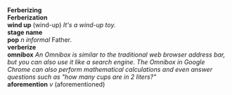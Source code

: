 __Ferberizing__  
__Ferberization__  
__wind up__ (wind-up) _It's a wind-up toy._  
__stage name__  
__pop__ _n informal_ Father.  
__verberize__  
__omnibox__ _An Omnibox is similar to the traditional web browser address bar, but you can also use it like a search engine. The Omnibox in Google Chrome can also perform mathematical calculations and even answer questions such as "how many cups are in 2 liters?"_  
__aforemention__ _v_ (aforementioned)  